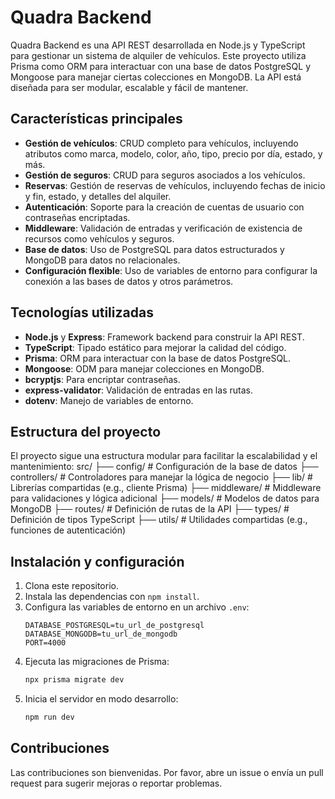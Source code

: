 # Quadra Backend

Quadra Backend es una API REST desarrollada en Node.js y TypeScript para gestionar un sistema de alquiler de vehículos. Este proyecto utiliza Prisma como ORM para interactuar con una base de datos PostgreSQL y Mongoose para manejar ciertas colecciones en MongoDB. La API está diseñada para ser modular, escalable y fácil de mantener.

## Características principales

- **Gestión de vehículos**: CRUD completo para vehículos, incluyendo atributos como marca, modelo, color, año, tipo, precio por día, estado, y más.
- **Gestión de seguros**: CRUD para seguros asociados a los vehículos.
- **Reservas**: Gestión de reservas de vehículos, incluyendo fechas de inicio y fin, estado, y detalles del alquiler.
- **Autenticación**: Soporte para la creación de cuentas de usuario con contraseñas encriptadas.
- **Middleware**: Validación de entradas y verificación de existencia de recursos como vehículos y seguros.
- **Base de datos**: Uso de PostgreSQL para datos estructurados y MongoDB para datos no relacionales.
- **Configuración flexible**: Uso de variables de entorno para configurar la conexión a las bases de datos y otros parámetros.

## Tecnologías utilizadas

- **Node.js** y **Express**: Framework backend para construir la API REST.
- **TypeScript**: Tipado estático para mejorar la calidad del código.
- **Prisma**: ORM para interactuar con la base de datos PostgreSQL.
- **Mongoose**: ODM para manejar colecciones en MongoDB.
- **bcryptjs**: Para encriptar contraseñas.
- **express-validator**: Validación de entradas en las rutas.
- **dotenv**: Manejo de variables de entorno.

## Estructura del proyecto

El proyecto sigue una estructura modular para facilitar la escalabilidad y el mantenimiento:
src/
├── config/         # Configuración de la base de datos
├── controllers/    # Controladores para manejar la lógica de negocio
├── lib/            # Librerías compartidas (e.g., cliente Prisma)
├── middleware/     # Middleware para validaciones y lógica adicional
├── models/         # Modelos de datos para MongoDB
├── routes/         # Definición de rutas de la API
├── types/          # Definición de tipos TypeScript
├── utils/          # Utilidades compartidas (e.g., funciones de autenticación)


## Instalación y configuración

1. Clona este repositorio.
2. Instala las dependencias con `npm install`.
3. Configura las variables de entorno en un archivo `.env`:
   ```env
   DATABASE_POSTGRESQL=tu_url_de_postgresql
   DATABASE_MONGODB=tu_url_de_mongodb
   PORT=4000
   ```
4. Ejecuta las migraciones de Prisma:
   ```sh
   npx prisma migrate dev
   ```
5. Inicia el servidor en modo desarrollo:
   ```sh
   npm run dev
   ```

## Contribuciones
Las contribuciones son bienvenidas. Por favor, abre un issue o envía un pull request para sugerir mejoras o reportar problemas.
